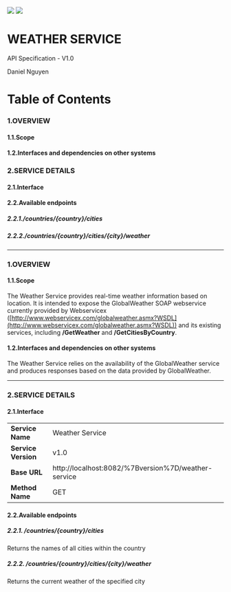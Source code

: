 ![](RackMultipart20201212-4-1apcq22_html_a5731bced2122b73.gif) ![](RackMultipart20201212-4-1apcq22_html_c779f97c99a89577.gif)

# WEATHER SERVICE

API Specification - V1.0

Daniel Nguyen

# Table of Contents

### 1.OVERVIEW

#### 1.1.Scope

#### 1.2.Interfaces and dependencies on other systems

### 2.SERVICE DETAILS

#### 2.1.Interface

#### 2.2.Available endpoints

##### 2.2.1./countries/{country}/cities

##### 2.2.2./countries/{country}/cities/{city}/weather


---

### 1.OVERVIEW

#### 1.1.Scope

The Weather Service provides real-time weather information based on location. It is intended to expose the GlobalWeather SOAP webservice currently provided by Webservicex ([http://www.webservicex.com/globalweather.asmx?WSDL](http://www.webservicex.com/globalweather.asmx?WSDL)) and its existing services, including **/GetWeather** and **/GetCitiesByCountry**.

#### 1.2.Interfaces and dependencies on other systems

The Weather Service relies on the availability of the GlobalWeather service and produces responses based on the data provided by GlobalWeather.

---

### 2.SERVICE DETAILS

#### 2.1.Interface

|                     |                                                     |
|---------------------|-----------------------------------------------------|
| **Service Name**    | Weather Service                                     |
| **Service Version** | v1.0                                                |
| **Base URL**        | http://localhost:8082/%7Bversion%7D/weather-service |
| **Method Name**     | GET                                                 |

#### 2.2.Available endpoints

##### 2.2.1. /countries/{country}/cities

Returns the names of all cities within the country

##### 2.2.2. /countries/{country}/cities/{city}/weather
Returns the current weather of the specified city
